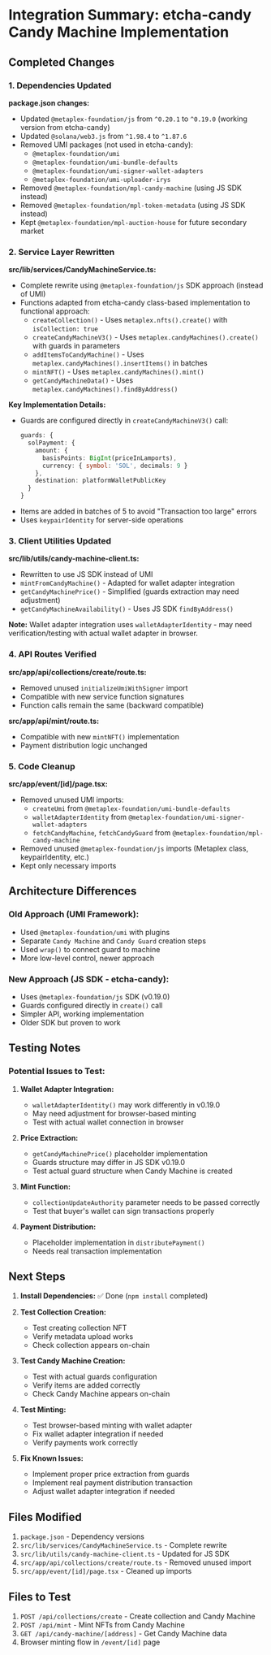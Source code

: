 # Integration Summary: etcha-candy Candy Machine Implementation

## Completed Changes

### 1. Dependencies Updated

**package.json changes:**
- Updated `@metaplex-foundation/js` from `^0.20.1` to `^0.19.0` (working version from etcha-candy)
- Updated `@solana/web3.js` from `^1.98.4` to `^1.87.6`
- Removed UMI packages (not used in etcha-candy):
  - `@metaplex-foundation/umi`
  - `@metaplex-foundation/umi-bundle-defaults`
  - `@metaplex-foundation/umi-signer-wallet-adapters`
  - `@metaplex-foundation/umi-uploader-irys`
- Removed `@metaplex-foundation/mpl-candy-machine` (using JS SDK instead)
- Removed `@metaplex-foundation/mpl-token-metadata` (using JS SDK instead)
- Kept `@metaplex-foundation/mpl-auction-house` for future secondary market

### 2. Service Layer Rewritten

**src/lib/services/CandyMachineService.ts:**
- Complete rewrite using `@metaplex-foundation/js` SDK approach (instead of UMI)
- Functions adapted from etcha-candy class-based implementation to functional approach:
  - `createCollection()` - Uses `metaplex.nfts().create()` with `isCollection: true`
  - `createCandyMachineV3()` - Uses `metaplex.candyMachines().create()` with guards in parameters
  - `addItemsToCandyMachine()` - Uses `metaplex.candyMachines().insertItems()` in batches
  - `mintNFT()` - Uses `metaplex.candyMachines().mint()`
  - `getCandyMachineData()` - Uses `metaplex.candyMachines().findByAddress()`

**Key Implementation Details:**
- Guards are configured directly in `createCandyMachineV3()` call:
  ```typescript
  guards: {
    solPayment: {
      amount: {
        basisPoints: BigInt(priceInLamports),
        currency: { symbol: 'SOL', decimals: 9 }
      },
      destination: platformWalletPublicKey
    }
  }
  ```
- Items are added in batches of 5 to avoid "Transaction too large" errors
- Uses `keypairIdentity` for server-side operations

### 3. Client Utilities Updated

**src/lib/utils/candy-machine-client.ts:**
- Rewritten to use JS SDK instead of UMI
- `mintFromCandyMachine()` - Adapted for wallet adapter integration
- `getCandyMachinePrice()` - Simplified (guards extraction may need adjustment)
- `getCandyMachineAvailability()` - Uses JS SDK `findByAddress()`

**Note:** Wallet adapter integration uses `walletAdapterIdentity` - may need verification/testing with actual wallet adapter in browser.

### 4. API Routes Verified

**src/app/api/collections/create/route.ts:**
- Removed unused `initializeUmiWithSigner` import
- Compatible with new service function signatures
- Function calls remain the same (backward compatible)

**src/app/api/mint/route.ts:**
- Compatible with new `mintNFT()` implementation
- Payment distribution logic unchanged

### 5. Code Cleanup

**src/app/event/[id]/page.tsx:**
- Removed unused UMI imports:
  - `createUmi` from `@metaplex-foundation/umi-bundle-defaults`
  - `walletAdapterIdentity` from `@metaplex-foundation/umi-signer-wallet-adapters`
  - `fetchCandyMachine`, `fetchCandyGuard` from `@metaplex-foundation/mpl-candy-machine`
- Removed unused `@metaplex-foundation/js` imports (Metaplex class, keypairIdentity, etc.)
- Kept only necessary imports

## Architecture Differences

### Old Approach (UMI Framework):
- Used `@metaplex-foundation/umi` with plugins
- Separate `Candy Machine` and `Candy Guard` creation steps
- Used `wrap()` to connect guard to machine
- More low-level control, newer approach

### New Approach (JS SDK - etcha-candy):
- Uses `@metaplex-foundation/js` SDK (v0.19.0)
- Guards configured directly in `create()` call
- Simpler API, working implementation
- Older SDK but proven to work

## Testing Notes

### Potential Issues to Test:

1. **Wallet Adapter Integration:**
   - `walletAdapterIdentity()` may work differently in v0.19.0
   - May need adjustment for browser-based minting
   - Test with actual wallet connection in browser

2. **Price Extraction:**
   - `getCandyMachinePrice()` placeholder implementation
   - Guards structure may differ in JS SDK v0.19.0
   - Test actual guard structure when Candy Machine is created

3. **Mint Function:**
   - `collectionUpdateAuthority` parameter needs to be passed correctly
   - Test that buyer's wallet can sign transactions properly

4. **Payment Distribution:**
   - Placeholder implementation in `distributePayment()`
   - Needs real transaction implementation

## Next Steps

1. **Install Dependencies:** ✅ Done (`npm install` completed)

2. **Test Collection Creation:**
   - Test creating collection NFT
   - Verify metadata upload works
   - Check collection appears on-chain

3. **Test Candy Machine Creation:**
   - Test with actual guards configuration
   - Verify items are added correctly
   - Check Candy Machine appears on-chain

4. **Test Minting:**
   - Test browser-based minting with wallet adapter
   - Fix wallet adapter integration if needed
   - Verify payments work correctly

5. **Fix Known Issues:**
   - Implement proper price extraction from guards
   - Implement real payment distribution transaction
   - Adjust wallet adapter integration if needed

## Files Modified

1. `package.json` - Dependency versions
2. `src/lib/services/CandyMachineService.ts` - Complete rewrite
3. `src/lib/utils/candy-machine-client.ts` - Updated for JS SDK
4. `src/app/api/collections/create/route.ts` - Removed unused import
5. `src/app/event/[id]/page.tsx` - Cleaned up imports

## Files to Test

1. `POST /api/collections/create` - Create collection and Candy Machine
2. `POST /api/mint` - Mint NFTs from Candy Machine
3. `GET /api/candy-machine/[address]` - Get Candy Machine data
4. Browser minting flow in `/event/[id]` page

